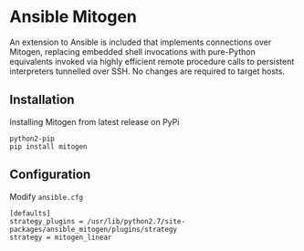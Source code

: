 # Ansible Mitogen

An extension to Ansible is included that implements connections over
Mitogen, replacing embedded shell invocations with pure-Python
equivalents invoked via highly efficient remote procedure calls to
persistent interpreters tunnelled over SSH. No changes are required to
target hosts.

## Installation

Installing Mitogen from latest release on PyPi

```
python2-pip
pip install mitogen
```

## Configuration

Modify `ansible.cfg`

```
[defaults]
strategy_plugins = /usr/lib/python2.7/site-packages/ansible_mitogen/plugins/strategy
strategy = mitogen_linear
```
